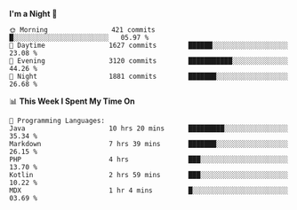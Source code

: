 <!--START_SECTION:waka-->
**I'm a Night 🦉** 

```text
🌞 Morning                421 commits         █░░░░░░░░░░░░░░░░░░░░░░░░   05.97 % 
🌆 Daytime                1627 commits        ██████░░░░░░░░░░░░░░░░░░░   23.08 % 
🌃 Evening                3120 commits        ███████████░░░░░░░░░░░░░░   44.26 % 
🌙 Night                  1881 commits        ███████░░░░░░░░░░░░░░░░░░   26.68 % 
```


📊 **This Week I Spent My Time On** 

```text
💬 Programming Languages: 
Java                     10 hrs 20 mins      █████████░░░░░░░░░░░░░░░░   35.34 % 
Markdown                 7 hrs 39 mins       ███████░░░░░░░░░░░░░░░░░░   26.15 % 
PHP                      4 hrs               ███░░░░░░░░░░░░░░░░░░░░░░   13.70 % 
Kotlin                   2 hrs 59 mins       ███░░░░░░░░░░░░░░░░░░░░░░   10.22 % 
MDX                      1 hr 4 mins         █░░░░░░░░░░░░░░░░░░░░░░░░   03.69 % 
```


<!--END_SECTION:waka-->
